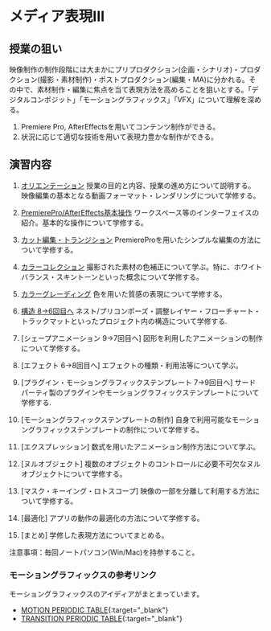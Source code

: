 # メディア表現III

## 授業の狙い

映像制作の制作段階には大まかにプリプロダクション(企画・シナリオ)・プロダクション(撮影・素材制作)・ポストプロダクション(編集・MA)に分かれる。その中で、素材制作・編集に焦点を当て表現方法を高めることを狙いとする。「デジタルコンポジット」「モーショングラフィックス」「VFX」について理解を深める。

1. Premiere Pro, AfterEffectsを用いてコンテンツ制作ができる。
2. 状況に応じて適切な技術を用いて表現力豊かな制作ができる。

## 演習内容

1. [オリエンテーション](./mr3_01.md)
授業の目的と内容、授業の進め方について説明する。
映像編集の基本となる動画フォーマット・レンダリングについて学修する。

2. [PremierePro/AfterEffects基本操作](./mr3_02.md)
ワークスペース等のインターフェイスの紹介。基本的な操作について学修する。

3. [カット編集・トランジション](./mr3_03.md)
PremiereProを用いたシンプルな編集の方法について学修する。

4. [カラーコレクション](./mr3_04.md)
撮影された素材の色補正について学ぶ。特に、ホワイトバランス・スキントーンといった概念について学修する。

1. [カラーグレーディング](./mr3_05.md)
色を用いた質感の表現について学修する。

1. [構造 8->6回目へ](./mr3_08.md)
ネスト/プリコンポーズ・調整レイヤー・フローチャート・トラックマットといったプロジェクト内の構造について学修する.

1. [シェープアニメーション 9->7回目へ]
図形を利用したアニメーションの制作について学修する。

1. [エフェクト 6->8回目へ]
エフェクトの種類・利用法等について学ぶ。


1. [プラグイン・モーショングラフィックステンプレート 7->9回目へ]
サードパーティ製のプラグインやモーショングラフィックステンプレートについて学修する.

1.  [モーショングラフィックステンプレートの制作]
自身で利用可能なモーショングラフィックステンプレートの制作について学修する。

1.  [エクスプレッション]
数式を用いたアニメーション制作方法について学ぶ。

1.  [ヌルオブジェクト]
複数のオブジェクトのコントロールに必要不可欠なヌルオブジェクトについて学修する。

1.  [マスク・キーイング・ロトスコープ]
映像の一部を分離して利用する方法について学修する。

1.  [最適化]
アプリの動作の最適化の方法について学修する。

1.  [まとめ]
学修した表現方法についてまとめる。

注意事項：毎回ノートパソコン(Win/Mac)を持参すること。

### モーショングラフィックスの参考リンク
モーショングラフィックスのアイディアがまとまっています。
- [MOTION  PERIODIC TABLE](http://foxcodex.html.xdomain.jp/index.html){:target="_blank"}
- [TRANSITION PERIODIC TABLE](https://transition-b89.pages.dev/){:target="_blank"}